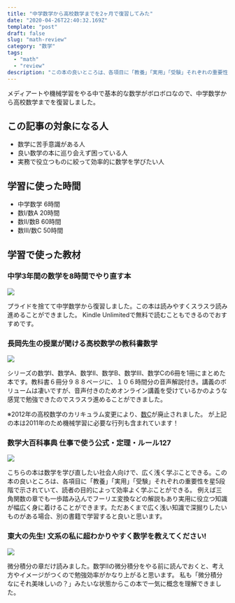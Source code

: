 ```yaml
---
title: "中学数学から高校数学までを2ヶ月で復習してみた"
date: "2020-04-26T22:40:32.169Z"
template: "post"
draft: false
slug: "math-review"
category: "数学"
tags:
  - "math"
  - "review"
description: "この本の良いところは、各項目に「教養」「実用」「受験」それぞれの重要性を星5段階で示されていて、読者の目的によって効率よく学ぶことができる。例えば三角関数の章でも一歩踏み込んでフーリエ変換などの解説もあり実用に役立つ知識が幅広く身に着けることができます。ただあくまで広く浅い知識で深掘りしたいものがある場合、別の書籍で学習すると良いと思いました。"
---
```


メディアートや機械学習をやる中で基本的な数学がボロボロなので、中学数学から高校数学までを復習しました。

## この記事の対象になる人
- 数学に苦手意識がある人
- 良い数学の本に巡り会えず困っている人
- 実務で役立つものに絞って効率的に数学を学びたい人

## 学習に使った時間
+ 中学数学 6時間
+ 数I/数A 20時間
+ 数II/数B 60時間
+ 数III/数C 50時間

## 学習で使った教材
### 中学3年間の数学を8時間でやり直す本

<a href="https://www.amazon.co.jp/%E4%B8%AD%E5%AD%A63%E5%B9%B4%E9%96%93%E3%81%AE%E6%95%B0%E5%AD%A6%E3%82%928%E6%99%82%E9%96%93%E3%81%A7%E3%82%84%E3%82%8A%E7%9B%B4%E3%81%99%E6%9C%AC-%E9%96%93%E5%9C%B0-%E7%A7%80%E4%B8%89/dp/4569795676/ref=as_li_ss_il?_encoding=UTF8&qid=&sr=&linkCode=li3&tag=10010d-22&linkId=a26229190f2b215a5e76499a9ec59b49&language=ja_JP" target="_blank"><img border="0" src="//ws-fe.amazon-adsystem.com/widgets/q?_encoding=UTF8&ASIN=4569795676&Format=_SL250_&ID=AsinImage&MarketPlace=JP&ServiceVersion=20070822&WS=1&tag=10010d-22&language=ja_JP" ></a><img src="https://ir-jp.amazon-adsystem.com/e/ir?t=10010d-22&language=ja_JP&l=li3&o=9&a=4569795676" width="1" height="1" border="0" alt="" style="border:none !important; margin:0px !important;" />

プライドを捨てて中学数学から復習しました。この本は読みやすくスラスラ読み進めることができました。
Kindle Unlimitedで無料で読むこともできるのでおすすめです。

### 長岡先生の授業が聞ける高校数学の教科書数学

<a href="https://www.amazon.co.jp/%E9%95%B7%E5%B2%A1%E5%85%88%E7%94%9F%E3%81%AE%E6%8E%88%E6%A5%AD%E3%81%8C%E8%81%9E%E3%81%91%E3%82%8B%E9%AB%98%E6%A0%A1%E6%95%B0%E5%AD%A6%E3%81%AE%E6%95%99%E7%A7%91%E6%9B%B8%E6%95%B0%E5%AD%A6-%E8%80%83%E3%81%88%E3%82%8B%E5%A4%A7%E4%BA%BA%E3%81%AE%E5%AD%A6%E3%81%B3%E7%9B%B4%E3%81%97%E3%82%B7%E3%83%AA%E3%83%BC%E3%82%BA-%E9%95%B7%E5%B2%A1-%E4%BA%AE%E4%BB%8B/dp/4010527129/ref=as_li_ss_il?_encoding=UTF8&qid=&sr=&linkCode=li3&tag=10010d-22&linkId=cba50aa191766de267f332a8785f5454&language=ja_JP" target="_blank"><img border="0" src="//ws-fe.amazon-adsystem.com/widgets/q?_encoding=UTF8&ASIN=4010527129&Format=_SL250_&ID=AsinImage&MarketPlace=JP&ServiceVersion=20070822&WS=1&tag=10010d-22&language=ja_JP" ></a><img src="https://ir-jp.amazon-adsystem.com/e/ir?t=10010d-22&language=ja_JP&l=li3&o=9&a=4010527129" width="1" height="1" border="0" alt="" style="border:none !important; margin:0px !important;" />

シリーズの数学I、数学A、数学II、数学B、数学III、数学Cの6冊を1冊にまとめた本です。教科書６冊分９８８ページに、１０６時間分の音声解説付き。講義のボリュームは凄いですが、音声付きのためオンライン講義を受けているかのような感覚で勉強できたのでスラスラ進めることができました。

※2012年の高校数学のカリキュラム変更により、[数C](https://ja.wikipedia.org/wiki/%E6%95%B0%E5%AD%A6C)が廃止されました。
が上記の本は2011年のため機械学習に必要な行列も含まれています！

### 数学大百科事典 仕事で使う公式・定理・ルール127

<a href="https://www.amazon.co.jp/%E6%95%B0%E5%AD%A6%E5%A4%A7%E7%99%BE%E7%A7%91%E4%BA%8B%E5%85%B8-%E4%BB%95%E4%BA%8B%E3%81%A7%E4%BD%BF%E3%81%86%E5%85%AC%E5%BC%8F%E3%83%BB%E5%AE%9A%E7%90%86%E3%83%BB%E3%83%AB%E3%83%BC%E3%83%AB127-%E8%94%B5%E6%9C%AC-%E8%B2%B4%E6%96%87/dp/4798156264/ref=as_li_ss_il?_encoding=UTF8&qid=&sr=&linkCode=li3&tag=10010d-22&linkId=b5d820f034166aeb3bba93f7de9d5b50&language=ja_JP" target="_blank"><img border="0" src="//ws-fe.amazon-adsystem.com/widgets/q?_encoding=UTF8&ASIN=4798156264&Format=_SL250_&ID=AsinImage&MarketPlace=JP&ServiceVersion=20070822&WS=1&tag=10010d-22&language=ja_JP" ></a><img src="https://ir-jp.amazon-adsystem.com/e/ir?t=10010d-22&language=ja_JP&l=li3&o=9&a=4798156264" width="1" height="1" border="0" alt="" style="border:none !important; margin:0px !important;" />

こちらの本は数学を学び直したい社会人向けで、広く浅く学ぶことできる。この本の良いところは、各項目に「教養」「実用」「受験」それぞれの重要性を星5段階で示されていて、読者の目的によって効率よく学ぶことができる。
例えば三角関数の章でも一歩踏み込んでフーリエ変換などの解説もあり実用に役立つ知識が幅広く身に着けることができます。ただあくまで広く浅い知識で深掘りしたいものがある場合、別の書籍で学習すると良いと思います。

### 東大の先生! 文系の私に超わかりやすく数学を教えてください!

<a href="https://www.amazon.co.jp/%E6%9D%B1%E5%A4%A7%E3%81%AE%E5%85%88%E7%94%9F-%E6%96%87%E7%B3%BB%E3%81%AE%E7%A7%81%E3%81%AB%E8%B6%85%E3%82%8F%E3%81%8B%E3%82%8A%E3%82%84%E3%81%99%E3%81%8F%E6%95%B0%E5%AD%A6%E3%82%92%E6%95%99%E3%81%88%E3%81%A6%E3%81%8F%E3%81%A0%E3%81%95%E3%81%84-%E8%A5%BF%E6%88%90-%E6%B4%BB%E8%A3%95/dp/4761273917/ref=as_li_ss_il?_encoding=UTF8&qid=&sr=&linkCode=li3&tag=10010d-22&linkId=171cfb66bc4452d9e3580300fc30098c&language=ja_JP" target="_blank"><img border="0" src="//ws-fe.amazon-adsystem.com/widgets/q?_encoding=UTF8&ASIN=4761273917&Format=_SL250_&ID=AsinImage&MarketPlace=JP&ServiceVersion=20070822&WS=1&tag=10010d-22&language=ja_JP" ></a><img src="https://ir-jp.amazon-adsystem.com/e/ir?t=10010d-22&language=ja_JP&l=li3&o=9&a=4761273917" width="1" height="1" border="0" alt="" style="border:none !important; margin:0px !important;" />

微分積分の章だけ読みました。数学IIの微分積分をやる前に読んでおくと、考え方やイメージがつくので勉強効率がかなり上がると思います。
私も「微分積分なにそれ美味しいの？」みたいな状態からこの本で一気に概念を理解できました。